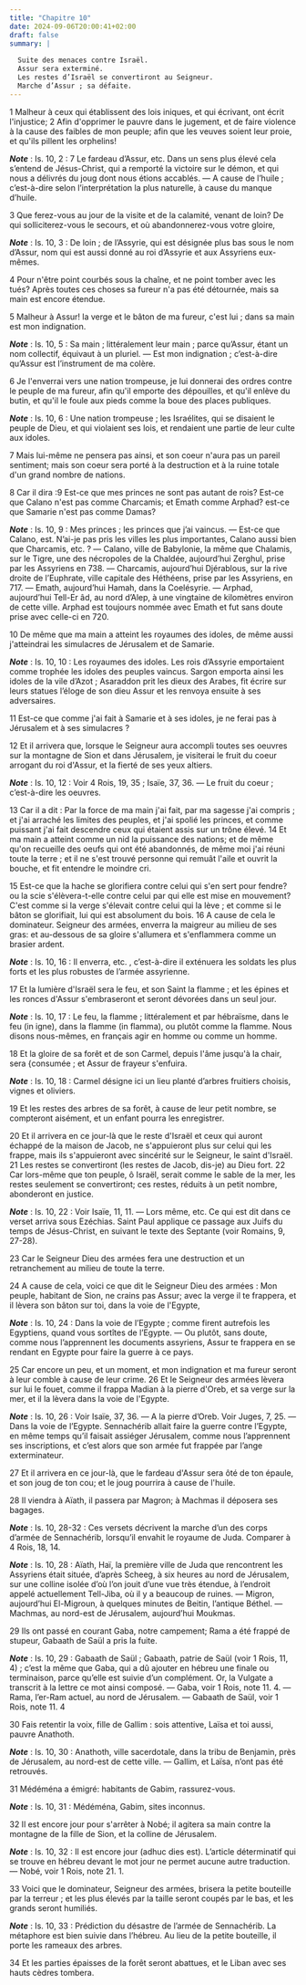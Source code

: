 ```yaml
---
title: "Chapitre 10"
date: 2024-09-06T20:00:41+02:00
draft: false
summary: |
  
  Suite des menaces contre Israël.
  Assur sera exterminé.
  Les restes d’Israël se convertiront au Seigneur.
  Marche d’Assur ; sa défaite.
---
```



1 Malheur à ceux qui établissent des lois iniques, et qui écrivant, ont écrit l'injustice; 2 Afin d'opprimer le pauvre dans le jugement, et de faire violence à la cause des faibles de mon peuple; afin que les veuves soient leur proie, et qu'ils pillent les orphelins!

***Note*** :  Is. 10, 2 : 7 Le fardeau d’Assur, etc. Dans un sens plus élevé cela s’entend de Jésus-Christ, qui a remporté la victoire sur le démon, et qui nous a délivrés du joug dont nous étions accablés. ― A cause de l’huile ; c’est-à-dire selon l’interprétation la plus naturelle, à cause du manque d’huile.

3 Que ferez-vous au jour de la visite et de la calamité, venant de loin? De qui solliciterez-vous le secours, et où abandonnerez-vous votre gloire,

***Note*** :  Is. 10, 3 : De loin ; de l’Assyrie, qui est désignée plus bas sous le nom d’Assur, nom qui est aussi donné au roi d’Assyrie et aux Assyriens eux-mêmes.

4 Pour n'être point courbés sous la chaîne, et ne point tomber avec les tués? Après toutes ces choses sa fureur n'a pas été détournée, mais sa main est encore étendue.


5 Malheur à Assur! la verge et le bâton de ma fureur, c'est lui ; dans sa main est mon indignation.

***Note*** :  Is. 10, 5 : Sa main ; littéralement leur main ; parce qu’Assur, étant un nom collectif, équivaut à un pluriel. ― Est mon indignation ; c’est-à-dire qu’Assur est l’instrument de ma colère.

6 Je l'enverrai vers une nation trompeuse, je lui donnerai des ordres contre le peuple de ma fureur, afin qu'il emporte des dépouilles, et qu'il enlève du butin, et qu'il le foule aux pieds comme la boue des places publiques.

***Note*** :  Is. 10, 6 : Une nation trompeuse ; les Israélites, qui se disaient le peuple de Dieu, et qui violaient ses lois, et rendaient une partie de leur culte aux idoles.

7 Mais lui-même ne pensera pas ainsi, et son coeur n'aura pas un pareil sentiment; mais son coeur sera porté à la destruction et à la ruine totale d'un grand nombre de nations.


8 Car il dira :9 Est-ce que mes princes ne sont pas autant de rois? Est-ce que Calano n'est pas comme Charcamis; et Emath comme Arphad? est-ce que Samarie n'est pas comme Damas?

***Note*** :  Is. 10, 9 : Mes princes ; les princes que j’ai vaincus. ― Est-ce que Calano, est. N’ai-je pas pris les villes les plus importantes, Calano aussi bien que Charcamis, etc. ? ― Calano, ville de Babylonie, la même que Chalamis, sur le Tigre, une des nécropoles de la Chaldée, aujourd’hui Zerghul, prise par les Assyriens en 738. ― Charcamis, aujourd’hui Djérablous, sur la rive droite de l’Euphrate, ville capitale des Héthéens, prise par les Assyriens, en 717. ― Emath, aujourd’hui Hamah, dans la Coelésyrie. ― Arphad, aujourd’hui Tell-Er âd, au nord d’Alep, à une vingtaine de kilomètres environ de cette ville. Arphad est toujours nommée avec Emath et fut sans doute prise avec celle-ci en 720.

10 De même que ma main a atteint les royaumes des idoles, de même aussi j'atteindrai les simulacres de Jérusalem et de Samarie.

***Note*** :  Is. 10, 10 : Les royaumes des idoles. Les rois d’Assyrie emportaient comme trophée les idoles des peuples vaincus. Sargon emporta ainsi les idoles de la vile d’Azot ; Asaraddon prit les dieux des Arabes, fit écrire sur leurs statues l’éloge de son dieu Assur et les renvoya ensuite à ses adversaires.

11 Est-ce que comme j'ai fait à Samarie et à ses idoles, je ne ferai pas à Jérusalem et à ses simulacres ?


12 Et il arrivera que, lorsque le Seigneur aura accompli toutes ses oeuvres sur la montagne de Sion et dans Jérusalem, je visiterai le fruit du coeur arrogant du roi d'Assur, et la fierté de ses yeux altiers.

***Note*** :  Is. 10, 12 : Voir 4 Rois, 19, 35 ; Isaïe, 37, 36. ― Le fruit du coeur ; c’est-à-dire les oeuvres.


13 Car il a dit : Par la force de ma main j'ai fait, par ma sagesse j'ai compris ; et j'ai arraché les limites des peuples, et j'ai spolié les princes, et comme puissant j'ai fait descendre ceux qui étaient assis sur un trône élevé. 14 Et ma main a atteint comme un nid la puissance des nations; et de même qu'on recueille des oeufs qui ont été abandonnés, de même moi j'ai réuni toute la terre ; et il ne s'est trouvé personne qui remuât l'aile et ouvrit la bouche, et fit entendre le moindre cri.


15 Est-ce que la hache se glorifiera contre celui qui s'en sert pour fendre? ou la scie s'élèvera-t-elle contre celui par qui elle est mise en mouvement? C'est comme si la verge s'élevait contre celui qui la lève ; et comme si le bâton se glorifiait, lui qui est absolument du bois. 16 A cause de cela le dominateur. Seigneur des armées, enverra la maigreur au milieu de ses gras: et au-dessous de sa gloire s'allumera et s'enflammera comme un brasier ardent.

***Note*** :  Is. 10, 16 : Il enverra, etc. , c’est-à-dire il exténuera les soldats les plus forts et les plus robustes de l’armée assyrienne.


17 Et la lumière d'Israël sera le feu, et son Saint la flamme ; et les épines et les ronces d'Assur s'embraseront et seront dévorées dans un seul jour.

***Note*** :  Is. 10, 17 : Le feu, la flamme ; littéralement et par hébraïsme, dans le feu (in igne), dans la flamme (in flamma), ou plutôt comme la flamme. Nous disons nous-mêmes, en français agir en homme ou comme un homme.

18 Et la gloire de sa forêt et de son Carmel, depuis l'âme jusqu'à la chair, sera {consumée ; et Assur de frayeur s'enfuira.

***Note*** :  Is. 10, 18 : Carmel désigne ici un lieu planté d’arbres fruitiers choisis, vignes et oliviers.

19 Et les restes des arbres de sa forêt, à cause de leur petit nombre, se compteront aisément, et un enfant pourra les enregistrer.


20 Et il arrivera en ce jour-là que le reste d'Israël et ceux qui auront échappé de la maison de Jacob, ne s'appuieront plus sur celui qui les frappe, mais ils s'appuieront avec sincérité sur le Seigneur, le saint d'Israël. 21 Les restes se convertiront (les restes de Jacob, dis-je) au Dieu fort. 22 Car lors-même que ton peuple, ô Israël, serait comme le sable de la mer, les restes seulement se convertiront; ces restes, réduits à un petit nombre, abonderont en justice.

***Note*** :  Is. 10, 22 : Voir Isaïe, 11, 11. ― Lors même, etc. Ce qui est dit dans ce verset arriva sous Ezéchias. Saint Paul applique ce passage aux Juifs du temps de Jésus-Christ, en suivant le texte des Septante (voir Romains, 9, 27-28).

23 Car le Seigneur Dieu des armées fera une destruction et un retranchement au milieu de toute la terre.


24 A cause de cela, voici ce que dit le Seigneur Dieu des armées : Mon peuple, habitant de Sion, ne crains pas Assur; avec la verge il te frappera, et il lèvera son bâton sur toi, dans la voie de l'Egypte,

***Note*** :  Is. 10, 24 : Dans la voie de l’Egypte ; comme firent autrefois les Egyptiens, quand vous sortîtes de l’Egypte. ― Ou plutôt, sans doute, comme nous l’apprennent les documents assyriens, Assur te frappera en se rendant en Egypte pour faire la guerre à ce pays.

25 Car encore un peu, et un moment, et mon indignation et ma fureur seront à leur comble à cause de leur crime. 26 Et le Seigneur des armées lèvera sur lui le fouet, comme il frappa Madian à la pierre d'Oreb, et sa verge sur la mer, et il la lèvera dans la voie de l'Egypte.

***Note*** :  Is. 10, 26 : Voir Isaïe, 37, 36. ― A la pierre d’Oreb. Voir Juges, 7, 25. ― Dans la voie de l’Egypte. Sennachérib allait faire la guerre contre l’Egypte, en même temps qu’il faisait assiéger Jérusalem, comme nous l’apprennent ses inscriptions, et c’est alors que son armée fut frappée par l’ange exterminateur.

27 Et il arrivera en ce jour-là, que le fardeau d'Assur sera ôté de ton épaule, et son joug de ton cou; et le joug pourrira à cause de l'huile.


28 Il viendra à Aïath, il passera par Magron; à Machmas il déposera ses bagages.

***Note*** :  Is. 10, 28-32 : Ces versets décrivent la marche d’un des corps d’armée de Sennachérib, lorsqu’il envahit le royaume de Juda. Comparer à 4 Rois, 18, 14.

***Note*** :  Is. 10, 28 : Aïath, Haï, la première ville de Juda que rencontrent les Assyriens était située, d’après Scheeg, à six heures au nord de Jérusalem, sur une colline isolée d’où l’on jouit d’une vue très étendue, à l’endroit appelé actuellement Tell-Jiba, où il y a beaucoup de ruines. ― Migron, aujourd’hui El-Migroun, à quelques minutes de Beitin, l’antique Béthel. ― Machmas, au nord-est de Jérusalem, aujourd’hui Moukmas.

29 Ils ont passé en courant Gaba, notre campement; Rama a été frappé de stupeur, Gabaath de Saül a pris la fuite.

***Note*** :  Is. 10, 29 : Gabaath de Saül ; Gabaath, patrie de Saül (voir 1 Rois, 11, 4) ; c’est la même que Gaba, qui a dû ajouter en hébreu une finale ou terminaison, parce qu’elle est suivie d’un complément. Or, la Vulgate a transcrit à la lettre ce mot ainsi composé. ― Gaba, voir 1 Rois, note 11. 4. ― Rama, l’er-Ram actuel, au nord de Jérusalem. ― Gabaath de Saül, voir 1 Rois, note 11. 4

30 Fais retentir la voix, fille de Gallim : sois attentive, Laïsa et toi aussi, pauvre Anathoth.

***Note*** :  Is. 10, 30 : Anathoth, ville sacerdotale, dans la tribu de Benjamin, près de Jérusalem, au nord-est de cette ville. ― Gallim, et Laïsa, n’ont pas été retrouvés.


31 Médéména a émigré: habitants de Gabim, rassurez-vous.

***Note*** :  Is. 10, 31 : Médéména, Gabim, sites inconnus.

32 Il est encore jour pour s'arrêter à Nobé; il agitera sa main contre la montagne de la fille de Sion, et la colline de Jérusalem.

***Note*** :  Is. 10, 32 : Il est encore jour (adhuc dies est). L’article déterminatif qui se trouve en hébreu devant le mot jour ne permet aucune autre traduction. ― Nobé, voir 1 Rois, note 21. 1.


33 Voici que le dominateur, Seigneur des armées, brisera la petite bouteille par la terreur ; et les plus élevés par la taille seront coupés par le bas, et les grands seront humiliés.

***Note*** :  Is. 10, 33 : Prédiction du désastre de l’armée de Sennachérib. La métaphore est bien suivie dans l’hébreu. Au lieu de la petite bouteille, il porte les rameaux des arbres.

34 Et les parties épaisses de la forêt seront abattues, et le Liban avec ses hauts cèdres tombera.


